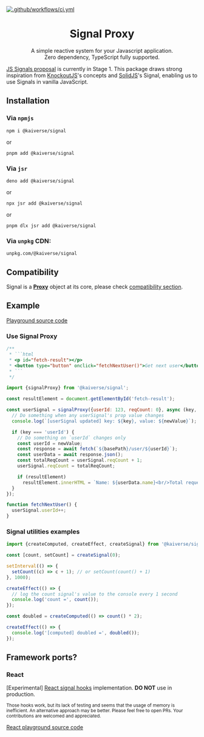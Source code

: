 [![.github/workflows/ci.yml](https://github.com/kaisergeX/signal-proxy/actions/workflows/ci.yml/badge.svg)](https://github.com/kaisergeX/signal-proxy/actions/workflows/ci.yml)

<div align="center">
<h1>Signal Proxy</h1>

<p>A simple reactive system for your Javascript application.<br/>Zero dependency, TypeScript fully supported.</p>
</div>

[JS Signals proposal](https://github.com/tc39/proposal-signals) is currently in Stage 1. This package draws strong inspiration from [KnockoutJS](https://github.com/knockout/knockout)'s concepts and [SolidJS](https://github.com/solidjs)'s Signal, enabling us to use Signals in vanilla JavaScript.

## Installation

### Via `npmjs`

```
npm i @kaiverse/signal
```

or

```
pnpm add @kaiverse/signal
```

### Via `jsr`

```
deno add @kaiverse/signal
```

or

```
npx jsr add @kaiverse/signal
```

or

```
pnpm dlx jsr add @kaiverse/signal
```

### Via `unpkg` CDN:

```
unpkg.com/@kaiverse/signal
```

## Compatibility

Signal is a [**Proxy**](https://developer.mozilla.org/docs/Web/JavaScript/Reference/Global_Objects/Proxy) object at its core, please check [compatibility section](https://developer.mozilla.org/docs/Web/JavaScript/Reference/Global_Objects/Proxy#browser_compatibility).

## Example

[Playground source code](https://github.com/kaisergeX/signal-proxy/blob/main/packages/signal/src/playground/index.ts)

### Use Signal Proxy

````js
/**
 * ```html
 * <p id="fetch-result"></p>
 * <button type="button" onclick="fetchNextUser()">Get next user</button>
 * ```
 */

import {signalProxy} from '@kaiverse/signal';

const resultElement = document.getElementById('fetch-result');

const userSignal = signalProxy({userId: 123, reqCount: 0}, async (key, newValue) => {
  // Do something when any userSignal's prop value changes
  console.log(`[userSignal updated] key: ${key}, value: ${newValue}`);

  if (key === 'userId') {
    // Do something on `userId` changes only
    const userId = newValue;
    const response = await fetch(`${basePath}/user/${userId}`);
    const userData = await response.json();
    const totalReqCount = userSignal.reqCount + 1;
    userSignal.reqCount = totalReqCount;

    if (resultElement)
      resultElement.innerHTML = `Name: ${userData.name}<br/>Total requests: ${totalReqCount}`;
  }
});

function fetchNextUser() {
  userSignal.userId++;
}
````

### Signal utilities examples

```js
import {createComputed, createEffect, createSignal} from '@kaiverse/signal';

const [count, setCount] = createSignal(0);

setInterval(() => {
  setCount((c) => c + 1); // or setCount(count() + 1)
}, 1000);

createEffect(() => {
  // log the count signal's value to the console every 1 second
  console.log('count =', count());
});

const doubled = createComputed(() => count() * 2);

createEffect(() => {
  console.log('[computed] doubled =', doubled());
});
```

## Framework ports?

### React

[Experimental] [React signal hooks](https://github.com/kaisergeX/signal-proxy/blob/main/apps/playground/src/hooks/react-signal.ts) implementation. **DO NOT** use in production.

<small>Those hooks work, but its lack of testing and seems that the usage of memory is inefficient. An alternative approach may be better. Please feel free to open PRs. Your contributions are welcomed and appreciated.</small>

[React playground source code](https://github.com/kaisergeX/signal-proxy/blob/main/apps/playground/src/routes/signal/route.lazy.tsx)

